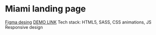 # Miami landing page
[Figma desing](https://www.figma.com/file/nHz8bflIwJaWP3P99vKTH5/miami_home_new?node-id=0%3A2)
[DEMO LINK](https://vladdezhniuk.github.io/miami/)
Tech stack: HTML5, SASS, CSS animations, JS
Responsive design
